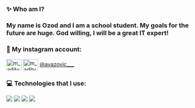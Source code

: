 ### ✨ Who am I?
### My name is Ozod and I am a school student. My goals for the future are huge. God willing, I will be a great IT expert!
### 🔗 My instagram account:
<a href="https://instagram.com/devopsshack" target="blank"><img align="center" src="https://raw.githubusercontent.com/rahuldkjain/github-profile-readme-generator/master/src/images/icons/Social/instagram.svg" alt="m_aditya_jaiswal" height="30" width="40" /></a>
<a href="https://www.youtube.com/channel/UC1XLb_DoX2eNWGKjkh2epwA" target="blank"><img align="center" src="https://raw.githubusercontent.com/rahuldkjain/github-profile-readme-generator/master/src/images/icons/Social/youtube.svg" alt="m_aditya_jaiswal" height="30" width="40" /></a> [@avazovic___](https://instagram.com/avazovic___/)
### 💻 Technologies that I use:

<div display="flex">
     <img src="https://raw.githubusercontent.com/AsmrProg-YT/AsmrProg-YT/225718ae9ff64aa16a23c098f87b9cdec479c29d/assets/html.svg">
     <img src="https://raw.githubusercontent.com/AsmrProg-YT/AsmrProg-YT/225718ae9ff64aa16a23c098f87b9cdec479c29d/assets/css.svg">
     <img src="https://raw.githubusercontent.com/AsmrProg-YT/AsmrProg-YT/225718ae9ff64aa16a23c098f87b9cdec479c29d/assets/bootstrap.svg">
     <img src="https://raw.githubusercontent.com/AsmrProg-YT/AsmrProg-YT/225718ae9ff64aa16a23c098f87b9cdec479c29d/assets/javascript.svg">
</div>

 
    
